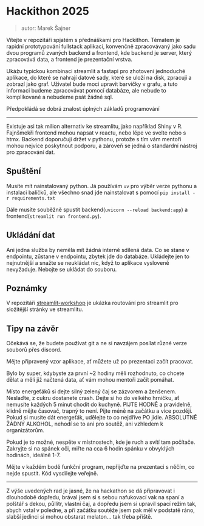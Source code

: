 # Hackithon 2025

> autor: Marek Šajner

Vítejte v repozitáři spjatém s přednáškami pro Hackithon. Tématem je rapidní prototypování fullstack aplikací, konvenčně zpracovávaný jako sadu dvou programů zvaných backend a frontend, kde backend je server, který zpracovává data, a frontend je prezentační vrstva.

Ukážu typickou kombinaci streamlit a fastapi pro zhotovení jednoduché aplikace, do které se nahrají datové sady, které se uloží na disk, zpracují a zobrazí jako graf. Uživatel bude moci upravit barvičky v grafu, a tuto informaci budeme zpracovávat pomocí databáze, ale nebude to komplikované a nebudeme psát žádné sql.

Předpokládá se dobrá znalost úplných základů programování

-------

Existuje asi tak milion alternativ ke streamlitu, jako například Shiny v R. Fajnšmekři frontend mohou napsat v reactu, nebo lépe ve svelte nebo s htmx. Backend doporučuji držet v pythonu, protože s tím vám mentoři mohou nejvíce poskytnout podporu, a zároveň se jedná o standardní nástroj pro zpracování dat.

## Spuštění

Musíte mít nainstalovaný python. Já používám `uv` pro výběr verze pythonu a instalaci balíčků, ale všechno snad jde nainstalovat s pomocí `pip install -r requirements.txt`

Dále musíte souběžně spustit backend(`uvicorn --reload backend:app`) a frontend(`streamlit run frontend.py`).

## Ukládání dat

Ani jedna služba by neměla mít žádná interně sdílená data. Co se stane v endpointu, zůstane v endpointu, zbytek jde do databáze. Ukládejte jen to nejnutnější a snažte se neukládat nic, když to aplikace vysloveně nevyžaduje. Nebojte se ukládat do souboru.

## Poznámky

V repozitáři [streamlit-workshop](https://github.com/nexovec/streamlit-workshop/blob/master/frontend/__main__.py) je ukázka routování pro streamlit pro složitější stránky ve streamlitu.



## Tipy na závěr

Očekává se, že budete používat git a ne si navzájem posílat různé verze souborů přes discord.

Mějte připravený vzor aplikace, ať můžete už po prezentaci začít pracovat.

Bylo by super, kdybyste za první ~2 hodiny měli rozhodnuto, co chcete dělat a měli již načtená data, ať vám mohou mentoři začít pomáhat.

Místo energeťáků si dejte silný zelený čaj se zázvorem a ženšenem. Neslaďte, z cukru dostanete crash. Dejte si ho do velkého hrníčku, ať nemusíte každých 5 minut chodit do kuchyně. PIJTE HODNĚ a pravidelně, klidně mějte časovač, trapný to není. Pijte méně na začátku a více později.
Pokud si musíte dát energeťák, udělejte to co nejdříve PO jídle. ABSOLUTNĚ ŽÁDNÝ ALKOHOL, nehodí se to ani pro soutěž, ani vzhledem k organizátorům.

Pokud je to možné, nespěte v místnostech, kde je ruch a svítí tam počítače. Zakryjte si na spánek oči, miřte na cca 6 hodin spánku v obvyklých hodinách, ideálně 1-7.

Mějte v každém bodě funkční program, nepřijďte na prezentaci s něčím, co nejde spustit. Kód vysdílejte veřejně.

-----

Z výše uvedených rad je jasné, že na hackathon se dá připravovat i dlouhodobě dopředu, brával jsem si s sebou nafukovací vak na spaní a polštář s dekou, půllitr, vlastní čaj, a dopředu jsem si upravil spací režim tak, abych vstal v poledne, a při začátku soutěže jsem pak měl v podstatě ráno, slabší jedinci si mohou obstarat melaton... tak třeba příště.
